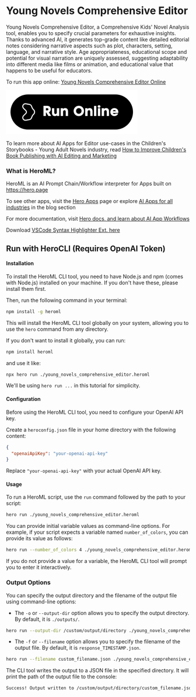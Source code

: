 # Young Novels Comprehensive Editor

Young Novels Comprehensive Editor, a Comprehensive Kids' Novel Analysis tool, enables you to specify crucial parameters for exhaustive insights. Thanks to advanced AI, it generates top-grade content like detailed editorial notes considering narrative aspects such as plot, characters, setting, language, and narrative style. Age appropriateness, educational scope and potential for visual narration are uniquely assessed, suggesting adaptability into different media like films or animation, and educational value that happens to be useful for educators.

To run this app online: [Young Novels Comprehensive Editor Online](https://hero.page/app/young-novels-comprehensive-editor-comprehensive-kids'-novel-analysis/PsdMBDReNfSXoSPx6W4u)

[![Run Young Novels Comprehensive Editor Online](/assets/run.svg)](https://hero.page/app/young-novels-comprehensive-editor-comprehensive-kids'-novel-analysis/PsdMBDReNfSXoSPx6W4u)

To learn more about AI Apps for Editor use-cases in the Children's Storybooks - Young Adult Novels industry, read [How to Improve Children's Book Publishing with AI Editing and Marketing](https://hero.page/blog/ai/children's-storybooks-young-adult-novels/how-to-improve-children's-book-publishing-with-ai-editing-and-marketing/170806)

### What is HeroML?
HeroML is an AI Prompt Chain/Workflow interpreter for Apps built on https://hero.page 

To see other apps, visit the [Hero Apps](https://hero.page/apps) page or explore [AI Apps for all industries](https://hero.page/blog) in the blog section

For more documentation, visit [Hero docs, and learn about AI App Workflows](https://hero.page/tutorials/introduction-to-heroml)

Download [VSCode Syntax Highlighter Ext. here](https://marketplace.visualstudio.com/items?itemName=hero-page.heroml)

## Run with HeroCLI (Requires OpenAI Token)

#### Installation

To install the HeroML CLI tool, you need to have Node.js and npm (comes with Node.js) installed on your machine. If you don't have these, please install them first. 

Then, run the following command in your terminal:

```bash
npm install -g heroml
```

This will install the HeroML CLI tool globally on your system, allowing you to use the `hero` command from any directory.

If you don't want to install it globally, you can run:

```bash
npm install heroml
```

and use it like:

```bash
npx hero run ./young_novels_comprehensive_editor.heroml
```

We'll be using `hero run ...` in this tutorial for simplicity.

#### Configuration

Before using the HeroML CLI tool, you need to configure your OpenAI API key. 

Create a `heroconfig.json` file in your home directory with the following content:

```json
{
  "openaiApiKey": "your-openai-api-key"
}
```

Replace `"your-openai-api-key"` with your actual OpenAI API key.

#### Usage

To run a HeroML script, use the `run` command followed by the path to your script:

```bash
hero run ./young_novels_comprehensive_editor.heroml
```

You can provide initial variable values as command-line options. For example, if your script expects a variable named `number_of_colors`, you can provide its value as follows:

```bash
hero run --number_of_colors 4 ./young_novels_comprehensive_editor.heroml
```

If you do not provide a value for a variable, the HeroML CLI tool will prompt you to enter it interactively.

### Output Options

You can specify the output directory and the filename of the output file using command-line options:

- The `-o` or `--output-dir` option allows you to specify the output directory. By default, it is `./outputs/`.

```bash
hero run --output-dir /custom/output/directory ./young_novels_comprehensive_editor.heroml
```

- The `-f` or `--filename` option allows you to specify the filename of the output file. By default, it is `response_TIMESTAMP.json`.

```bash
hero run --filename custom_filename.json ./young_novels_comprehensive_editor.heroml
```

The CLI tool writes the output to a JSON file in the specified directory. It will print the path of the output file to the console:

```bash
Success! Output written to /custom/output/directory/custom_filename.json
```

